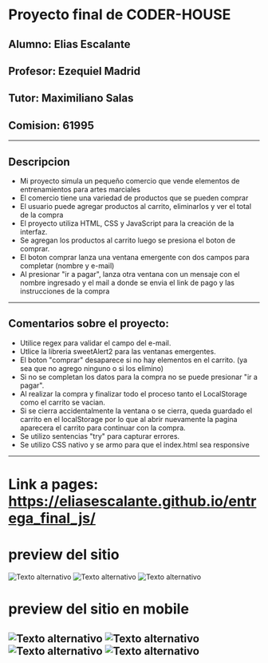 # Proyecto final de CODER-HOUSE
## Alumno: Elias Escalante
## Profesor: Ezequiel Madrid
## Tutor: Maximiliano Salas 
## Comision: 61995

----

## Descripcion

- Mi proyecto simula un pequeño comercio que vende elementos de entrenamientos para artes marciales
- El comercio tiene una variedad de productos que se pueden comprar
- El usuario puede agregar productos al carrito, eliminarlos y ver el total de la compra
- El proyecto utiliza HTML, CSS y JavaScript para la creación de la interfaz.
- Se agregan los productos al carrito luego se presiona el boton de comprar.
- El boton comprar lanza una ventana emergente con dos campos para completar (nombre y e-mail)
- Al presionar "ir a pagar", lanza otra ventana con un mensaje con el nombre ingresado y el mail a donde se envia el link de pago y las instrucciones de la compra

----
   ## Comentarios sobre el proyecto: 
   
 - Utilice regex para validar el campo del e-mail.
 - Utlice la libreria sweetAlert2 para las ventanas emergentes.
 - El boton "comprar" desaparece si no hay elementos en el carrito. (ya sea que no agrego ninguno o si los elimino)
 - Si no se completan los datos para la compra no se puede presionar "ir a pagar".
 - Al realizar la compra y finalizar todo el proceso tanto el LocalStorage como el carrito se vacian.
 - Si se cierra accidentalmente la ventana o se cierra, queda guardado el carrito en el localStorage por lo que al abrir
   nuevamente la pagina aparecera el carrito para continuar con la compra.
 - Se utilizo sentencias "try" para capturar errores.
 - Se utilizo CSS nativo y se armo para que el index.html sea responsive
 
 ---


# Link a pages: https://eliasescalante.github.io/entrega_final_js/

# preview del sitio

![Texto alternativo](https://github.com/eliasescalante/entrega_final_js/blob/main/assets/capture_1.JPG)
![Texto alternativo](https://github.com/eliasescalante/entrega_final_js/blob/main/assets/capture_2.JPG)
![Texto alternativo](https://github.com/eliasescalante/entrega_final_js/blob/main/assets/capture_3.JPG)

# preview del sitio en mobile

![Texto alternativo](https://github.com/eliasescalante/entrega_final_js/blob/main/assets/capture_responsive_1.JPG)
![Texto alternativo](https://github.com/eliasescalante/entrega_final_js/blob/main/assets/capture_responsive_2.JPG)
![Texto alternativo](https://github.com/eliasescalante/entrega_final_js/blob/main/assets/capture_responsive_3.JPG)
![Texto alternativo](https://github.com/eliasescalante/entrega_final_js/blob/main/assets/capture_responsive_4.JPG)
---
